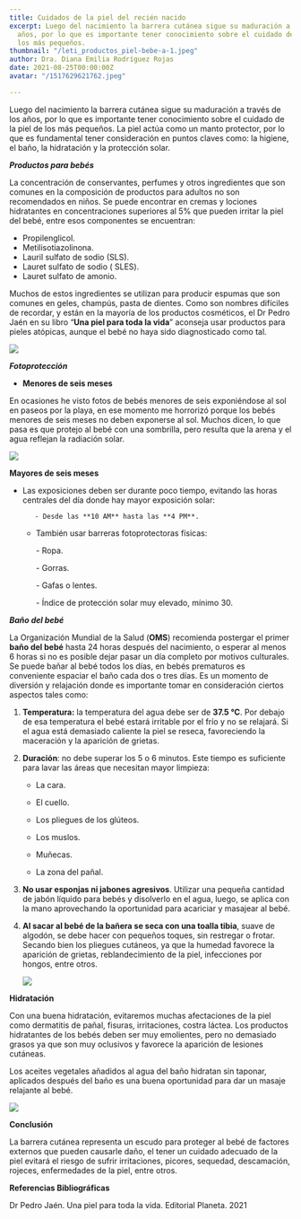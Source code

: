 ```yaml
---
title: Cuidados de la piel del recién nacido
excerpt: Luego del nacimiento la barrera cutánea sigue su maduración a través de los
  años, por lo que es importante tener conocimiento sobre el cuidado de la piel de
  los más pequeños.
thumbnail: "/leti_productos_piel-bebe-a-1.jpeg"
author: Dra. Diana Emilia Rodríguez Rojas
date: 2021-08-25T00:00:00Z
avatar: "/1517629621762.jpeg"

---
```

Luego del nacimiento la barrera cutánea sigue su maduración a través de los años, por lo que es importante tener conocimiento sobre el cuidado de la piel de los más pequeños. La piel actúa como un manto protector, por lo que es fundamental tener consideración en puntos claves como: la higiene, el baño, la hidratación y la protección solar.

**_Productos para bebés_**

La concentración de conservantes, perfumes y otros ingredientes que son comunes en la composición de productos para adultos no son recomendados en niños. Se puede encontrar en cremas y lociones hidratantes en concentraciones superiores al 5% que pueden irritar la piel del bebé, entre esos componentes se encuentran:

* Propilenglicol.
* Metilisotiazolinona.
* Lauril sulfato de sodio (SLS).
* Lauret sulfato de sodio ( SLES).
* Lauret sulfato de amonio.

Muchos de estos ingredientes se utilizan para producir espumas que son comunes en geles, champús, pasta de dientes. Como son nombres difíciles de recordar, y están en la mayoría de los productos cosméticos, el Dr Pedro Jaén en su libro “**Una piel para toda la vida**” aconseja usar productos para pieles atópicas, aunque el bebé no haya sido diagnosticado como tal.

![](/servicios_92781_1292843361.jpeg)

**_Fotoprotección_**

* **Menores de seis meses**

En ocasiones he visto fotos de bebés menores de seis exponiéndose al sol en paseos por la playa, en ese momento me horrorizó porque los bebés menores de seis meses no deben exponerse al sol. Muchos dicen, lo que pasa es que protejo al bebé con una sombrilla, pero resulta que la arena y el agua reflejan la radiación solar.

![](/luke-michael-eowsjoz6mck-unsplash.jpg)

**Mayores de seis meses**

* Las exposiciones deben ser durante poco tiempo, evitando las horas centrales del día donde hay mayor exposición solar:

         - Desde las **10 AM** hasta las **4 PM**.
  * También usar barreras fotoprotectoras físicas:

    \- Ropa.

    \- Gorras.

    \- Gafas o lentes.

    \- Índice de protección solar muy elevado, mínimo 30.

**_Baño del bebé_**

La Organización Mundial de la Salud (**OMS**) recomienda postergar el primer **baño del bebé** hasta 24 horas después del nacimiento, o esperar al menos 6 horas si no es posible dejar pasar un día completo por motivos culturales. Se puede bañar al bebé todos los días, en bebés prematuros es conveniente espaciar el baño cada dos o tres días. Es un momento de diversión y relajación donde es importante tomar en consideración ciertos aspectos tales como:

1. **Temperatura:** la temperatura del agua debe ser de **37.5 °C**. Por debajo de esa temperatura el bebé estará irritable por el frío y no se relajará. Si el agua está demasiado caliente la piel se reseca, favoreciendo la maceración y la aparición de grietas.
2. **Duración**: no debe superar los 5 o 6 minutos. Este tiempo es suficiente para lavar las áreas que necesitan mayor limpieza:
   *  La cara.


   * El cuello.


   * Los pliegues de los glúteos.


   * Los muslos.


   * Muñecas.


   * La zona del pañal.
3. **No usar esponjas ni jabones agresivos**. Utilizar una pequeña cantidad de jabón líquido para bebés y disolverlo en el agua, luego, se aplica con la mano aprovechando la oportunidad para acariciar y masajear al bebé.
4. **Al sacar al bebé de la bañera se seca con una toalla tibia**, suave de algodón, se debe hacer con pequeños toques, sin restregar o frotar. Secando bien los pliegues cutáneos, ya que la humedad favorece la aparición de grietas, reblandecimiento de la piel, infecciones por hongos, entre otros.

   ![](/babybathing.jpeg)

**Hidratación**

Con una buena hidratación, evitaremos muchas afectaciones de la piel como dermatitis de pañal, fisuras, irritaciones, costra láctea. Los productos hidratantes de los bebés deben ser muy emolientes, pero no demasiado grasos ya que son muy oclusivos y favorece la aparición de lesiones cutáneas.

Los aceites vegetales añadidos al agua del baño hidratan sin taponar, aplicados después del baño es una buena oportunidad para dar un masaje relajante al bebé.

![](/mustela-bebe-aceite-de-masaje-100-ml.jpeg)

**Conclusión**

La barrera cutánea representa un escudo para proteger al bebé de factores externos que pueden causarle daño, el tener un cuidado adecuado de la piel evitará el riesgo de sufrir irritaciones, picores, sequedad, descamación, rojeces, enfermedades de la piel, entre otros.

**Referencias Bibliográficas** 

 Dr Pedro Jaén. Una piel para toda la vida. Editorial Planeta. 2021